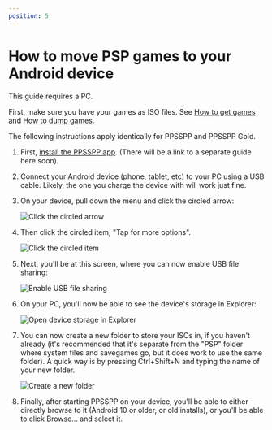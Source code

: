 ```yaml
---
position: 5
---
```

# How to move PSP games to your Android device

This guide requires a PC.

First, make sure you have your games as ISO files. See [How to get games](how-to-get-games) and [How to dump games](dumping-games).

The following instructions apply identically for PPSSPP and PPSSPP Gold.

1. First, [install the PPSSPP app](/download). (There will be a link to a separate guide here soon).

2. Connect your Android device (phone, tablet, etc) to your PC using a USB cable. Likely, the one you charge the device with will work just fine.

3. On your device, pull down the menu and click the circled arrow:

    ![Click the circled arrow](/static/img/guide_files/step1.png)

4. Then click the circled item, "Tap for more options".

    ![Click the circled item](/static/img/guide_files/step2.png)

5. Next, you'll be at this screen, where you can now enable USB file sharing:

    ![Enable USB file sharing](/static/img/guide_files/step3.png)

6. On your PC, you'll now be able to see the device's storage in Explorer:

    ![Open device storage in Explorer](/static/img/guide_files/step4.png)

7. You can now create a new folder to store your ISOs in, if you haven't already (it's recommended that it's separate from the "PSP" folder where system files and savegames go, but it does work to use the same folder). A quick way is by pressing Ctrl+Shift+N and typing the name of your new folder.

    ![Create a new folder](/static/img/guide_files/step5.png)

8. Finally, after starting PPSSPP on your device, you'll be able to either directly browse to it (Android 10 or older, or old installs), or you'll be able to click Browse... and select it.